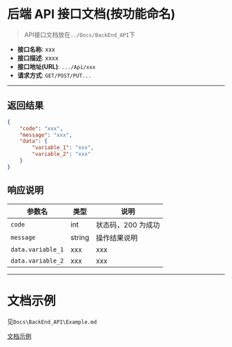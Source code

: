 # 后端 API 接口文档(按功能命名)

> API接口文档放在`../Docs/BackEnd_API`下

- **接口名称**: xxx
- **接口描述**: xxxx
- **接口地址(URL)**: `.../Api/xxx`
- **请求方式**: `GET/POST/PUT...`

---

## 返回结果
```json
{
    "code": "xxx",
    "message": "xxx",
    "data": {
        "variable_1": "xxx",
        "variable_2": "xxx"
    }
}
```

## 响应说明

| 参数名 | 类型 | 说明 |
|--------|------|------|
| `code` | int | 状态码，200 为成功 |
| `message` | string | 操作结果说明 |
| `data.variable_1` | xxx | xxx |
| `data.variable_2` | xxx | xxx |

---

# 文档示例

见`Docs\BackEnd_API\Example.md`

[文档示例](../Docs/BackEnd_API/Example.md)